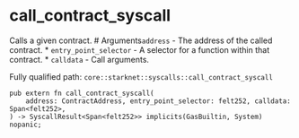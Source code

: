 # call_contract_syscall

Calls a given contract.  # Arguments`address` - The address of the called contract. * `entry_point_selector` - A selector for a function within that contract. * `calldata` - Call arguments.

Fully qualified path: `core::starknet::syscalls::call_contract_syscall`

<pre><code class="language-rust">pub extern fn call_contract_syscall(
    address: ContractAddress, entry_point_selector: felt252, calldata: Span&lt;felt252&gt;,
) -&gt; SyscallResult&lt;Span&lt;felt252&gt;&gt; implicits(GasBuiltin, System) nopanic;</code></pre>

